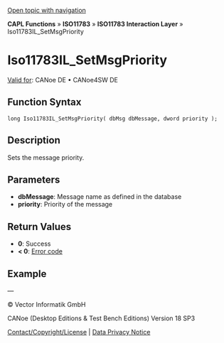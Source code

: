 [Open topic with navigation](../../../../../../CANoeDEFamily.htm#Topics/CAPLFunctions/ISO11783/ISOInteractionLayer/Functions/CAPLfunctionIso11783ILsetmsgpriority.md)

**CAPL Functions** » **ISO11783** » **ISO11783 Interaction Layer** » Iso11783IL_SetMsgPriority

# Iso11783IL_SetMsgPriority

[Valid for](../../../../Shared/FeatureAvailability.md): CANoe DE • CANoe4SW DE

## Function Syntax

```plaintext
long Iso11783IL_SetMsgPriority( dbMsg dbMessage, dword priority );
```

## Description

Sets the message priority.

## Parameters

- **dbMessage**: Message name as defined in the database
- **priority**: Priority of the message

## Return Values

- **0**: Success
- **< 0**: [Error code](../../../CAPLfunctionsISOj1939ErrorCodes.md)

## Example

—

© Vector Informatik GmbH

CANoe (Desktop Editions & Test Bench Editions) Version 18 SP3

[Contact/Copyright/License](../../../../Shared/ContactCopyrightLicense.md) | [Data Privacy Notice](https://www.vector.com/int/en/company/get-info/privacy-policy/)
